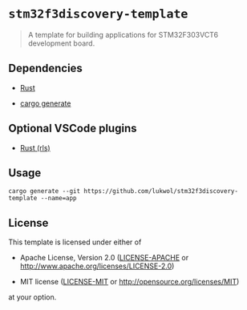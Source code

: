 # `stm32f3discovery-template`

> A template for building applications for STM32F303VCT6 development board.

## Dependencies

- [Rust](https://rustup.rs/)

- [cargo generate](https://github.com/ashleygwilliams/cargo-generate)

## Optional VSCode plugins

- [Rust (rls)](https://marketplace.visualstudio.com/items?itemName=rust-lang.rust)

## Usage

`cargo generate --git https://github.com/lukwol/stm32f3discovery-template --name=app`

## License

This template is licensed under either of

- Apache License, Version 2.0 ([LICENSE-APACHE](LICENSE-APACHE) or
  http://www.apache.org/licenses/LICENSE-2.0)

- MIT license ([LICENSE-MIT](LICENSE-MIT) or http://opensource.org/licenses/MIT)

at your option.
